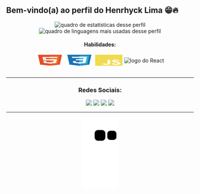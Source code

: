 ## Bem-vindo(a) ao perfil do Henrhyck Lima 😁🔥

<div align="center" Style="display: inline_block">

 <div>
  
  <img alt="quadro de estatísticas desse perfil"  height="180em" src="https://github-readme-stats.vercel.app/api?username=Henrhyck-Lima&show_icons=true&theme=tokyonight&include_all_commits=true&count_private=true">
  <img alt="quadro de linguagens mais usadas desse perfil"  height="180em" src="https://github-readme-stats.vercel.app/api/top-langs/?username=Henrhyck-Lima&layout=compact&langs_count=6&theme=tokyonight">

</div>
 
 
 #### Habilidades:
 
 <div align="center" style="display: inline_block">
   <img align="center" alt="logo do HTML" height="30" width="75" src="https://raw.githubusercontent.com/devicons/devicon/master/icons/html5/html5-original.svg">
   <img align="center" alt="logo do CSS" height="30" width="75" src="https://raw.githubusercontent.com/devicons/devicon/master/icons/css3/css3-original.svg">
   <img align="center" alt="logo do Javascript" height="30" width="75" src="https://raw.githubusercontent.com/devicons/devicon/master/icons/javascript/javascript-plain.svg">
   <img align="center" alt="logo do React" height="30" width="75" src="https://icongr.am/devicon/react-original-wordmark.svg?size=128&color=currentColor"> 
 </div>
 <br>
 
  
 ---
 ### Redes Sociais:
 
 <div align="center"> 
 
 <a href="https://www.instagram.com/henrhyck/" target="_blank"><img src="https://img.shields.io/badge/-Instagram-%23E4405F?style=for-the-  badge&logo=instagram&logoColor=white" target="_blank"></a>
  <a href="" target="_blank"><img src="https://img.shields.io/badge/Discord-7289DA?style=for-the-badge&logo=discord&logoColor=white" target="_blank"></a> 
  <a href = ""><img src="https://img.shields.io/badge/-Gmail-%23333?style=for-the-badge&logo=gmail&logoColor=white" target="_blank"></a>
  <a href="https://www.linkedin.com/in/henrhyck-lima-44b0b3253/" target="_blank"><img src="https://img.shields.io/badge/-LinkedIn-%230077B5?style=for-the-badge&logo=linkedin&logoColor=white" target="_blank"></a> 
 
 
  </div>
 
  ---
 
  <div>
 
   ![Snake animation](https://github.com/Henrhyck-Lima/Henrhyck-Lima/blob/output/github-contribution-grid-snake.svg)

  </div>
  
</div>
